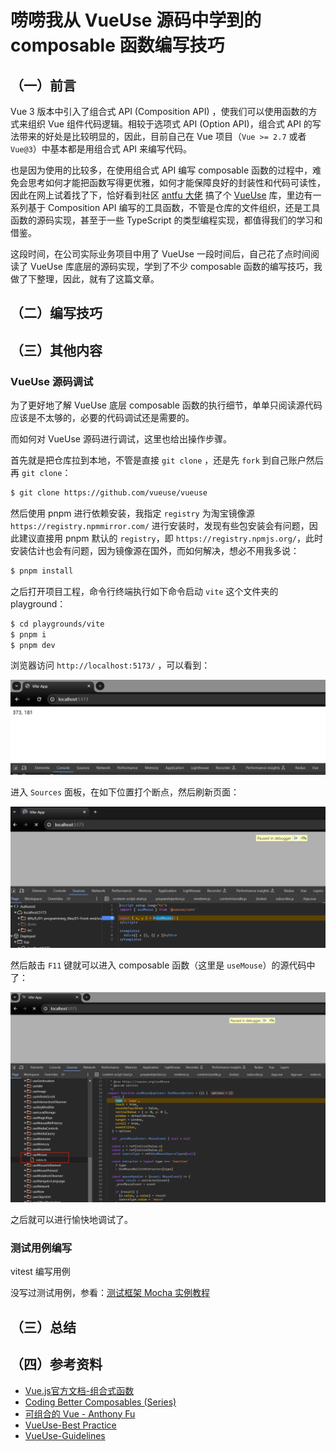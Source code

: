 # 唠唠我从 VueUse 源码中学到的 composable 函数编写技巧

## （一）前言

Vue 3 版本中引入了组合式 API (Composition API) ，使我们可以使用函数的方式来组织 Vue 组件代码逻辑。相较于选项式 API (Option API)，组合式 API 的写法带来的好处是比较明显的，因此，目前自己在 Vue 项目（`Vue >= 2.7` 或者 `Vue@3`）中基本都是用组合式 API 来编写代码。

也是因为使用的比较多，在使用组合式 API 编写 composable 函数的过程中，难免会思考如何才能把函数写得更优雅，如何才能保障良好的封装性和代码可读性，因此在网上试着找了下，恰好看到社区 [antfu 大佬](https://github.com/antfu) 搞了个 [VueUse](https://vueuse.org/) 库，里边有一系列基于 Composition API 编写的工具函数，不管是仓库的文件组织，还是工具函数的源码实现，甚至于一些 TypeScript 的类型编程实现，都值得我们的学习和借鉴。

这段时间，在公司实际业务项目中用了 VueUse 一段时间后，自己花了点时间阅读了 VueUse 库底层的源码实现，学到了不少 composable 函数的编写技巧，我做了下整理，因此，就有了这篇文章。

## （二）编写技巧







## （三）其他内容

### VueUse 源码调试

为了更好地了解 VueUse 底层 composable 函数的执行细节，单单只阅读源代码应该是不太够的，必要的代码调试还是需要的。

而如何对 VueUse 源码进行调试，这里也给出操作步骤。

首先就是把仓库拉到本地，不管是直接 `git clone` ，还是先 `fork` 到自己账户然后再 `git clone`：

```bash
$ git clone https://github.com/vueuse/vueuse
```

 然后使用 pnpm 进行依赖安装，我指定 `registry` 为淘宝镜像源 `https://registry.npmmirror.com/` 进行安装时，发现有些包安装会有问题，因此建议直接用 pnpm 默认的 `registry`，即 `https://registry.npmjs.org/`，此时安装估计也会有问题，因为镜像源在国外，而如何解决，想必不用我多说：

```bash
$ pnpm install
```

之后打开项目工程，命令行终端执行如下命令启动 `vite` 这个文件夹的 playground：

```bash
$ cd playgrounds/vite
$ pnpm i
$ pnpm dev
```

浏览器访问 `http://localhost:5173/` ，可以看到：

![image-20231217101732564](img/tips-of-writing-composables-from-reading-vueuse/image-20231217101732564.png)

进入 `Sources` 面板，在如下位置打个断点，然后刷新页面：

![image-20231217101521173](img/tips-of-writing-composables-from-reading-vueuse/image-20231217101521173.png)

然后敲击 `F11` 键就可以进入 composable 函数（这里是 `useMouse`）的源代码中了：

![image-20231217101603188](img/tips-of-writing-composables-from-reading-vueuse/image-20231217101603188.png)

之后就可以进行愉快地调试了。



### 测试用例编写

vitest 编写用例

没写过测试用例，参看：[测试框架 Mocha 实例教程](https://www.ruanyifeng.com/blog/2015/12/a-mocha-tutorial-of-examples.html)









## （三）总结







## （四）参考资料

- [Vue.js官方文档-组合式函数](https://cn.vuejs.org/guide/reusability/composables.html)
- [Coding Better Composables (Series)](https://michaelnthiessen.com/coding-better-composables/)
- [可组合的 Vue - Anthony Fu](https://antfu.me/posts/composable-vue-vueconf-china-2021)
- [VueUse-Best Practice](https://vueuse.org/guide/best-practice.html)
- [VueUse-Guidelines](https://vueuse.org/guidelines.html)

